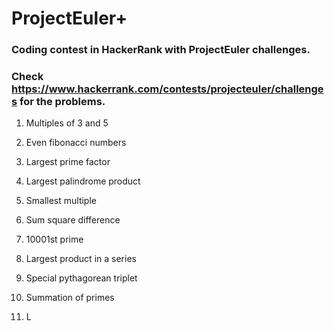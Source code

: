 # ProjectEuler+

### Coding contest in HackerRank with ProjectEuler challenges.

### Check https://www.hackerrank.com/contests/projecteuler/challenges for the problems.

 1. Multiples of 3 and 5
 
 2. Even fibonacci numbers
 
 3. Largest prime factor
 
 4. Largest palindrome product
 
 5. Smallest multiple
 
 6. Sum square difference
 
 7. 10001st prime
 
 8. Largest product in a series
 
 9. Special pythagorean triplet
 
 10. Summation of primes
 
 11. L
